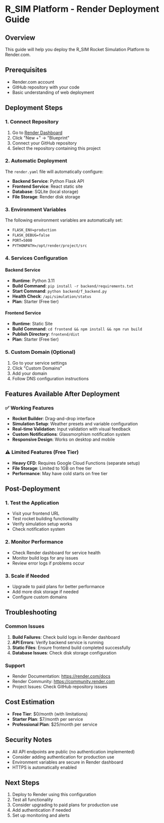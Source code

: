 # R_SIM Platform - Render Deployment Guide

## Overview
This guide will help you deploy the R_SIM Rocket Simulation Platform to Render.com.

## Prerequisites
- Render.com account
- GitHub repository with your code
- Basic understanding of web deployment

## Deployment Steps

### 1. Connect Repository
1. Go to [Render Dashboard](https://dashboard.render.com)
2. Click "New +" → "Blueprint"
3. Connect your GitHub repository
4. Select the repository containing this project

### 2. Automatic Deployment
The `render.yaml` file will automatically configure:
- **Backend Service**: Python Flask API
- **Frontend Service**: React static site
- **Database**: SQLite (local storage)
- **File Storage**: Render disk storage

### 3. Environment Variables
The following environment variables are automatically set:
- `FLASK_ENV=production`
- `FLASK_DEBUG=false`
- `PORT=5000`
- `PYTHONPATH=/opt/render/project/src`

### 4. Services Configuration

#### Backend Service
- **Runtime**: Python 3.11
- **Build Command**: `pip install -r backend/requirements.txt`
- **Start Command**: `python backend/f_backend.py`
- **Health Check**: `/api/simulation/status`
- **Plan**: Starter (Free tier)

#### Frontend Service
- **Runtime**: Static Site
- **Build Command**: `cd frontend && npm install && npm run build`
- **Publish Directory**: `frontend/dist`
- **Plan**: Starter (Free tier)

### 5. Custom Domain (Optional)
1. Go to your service settings
2. Click "Custom Domains"
3. Add your domain
4. Follow DNS configuration instructions

## Features Available After Deployment

### ✅ Working Features
- **Rocket Builder**: Drag-and-drop interface
- **Simulation Setup**: Weather presets and variable configuration
- **Real-time Validation**: Input validation with visual feedback
- **Custom Notifications**: Glassmorphism notification system
- **Responsive Design**: Works on desktop and mobile

### ⚠️ Limited Features (Free Tier)
- **Heavy CFD**: Requires Google Cloud Functions (separate setup)
- **File Storage**: Limited to 1GB on free tier
- **Performance**: May have cold starts on free tier

## Post-Deployment

### 1. Test the Application
- Visit your frontend URL
- Test rocket building functionality
- Verify simulation setup works
- Check notification system

### 2. Monitor Performance
- Check Render dashboard for service health
- Monitor build logs for any issues
- Review error logs if problems occur

### 3. Scale if Needed
- Upgrade to paid plans for better performance
- Add more disk storage if needed
- Configure custom domains

## Troubleshooting

### Common Issues
1. **Build Failures**: Check build logs in Render dashboard
2. **API Errors**: Verify backend service is running
3. **Static Files**: Ensure frontend build completed successfully
4. **Database Issues**: Check disk storage configuration

### Support
- Render Documentation: https://render.com/docs
- Render Community: https://community.render.com
- Project Issues: Check GitHub repository issues

## Cost Estimation
- **Free Tier**: $0/month (with limitations)
- **Starter Plan**: $7/month per service
- **Professional Plan**: $25/month per service

## Security Notes
- All API endpoints are public (no authentication implemented)
- Consider adding authentication for production use
- Environment variables are secure in Render dashboard
- HTTPS is automatically enabled

## Next Steps
1. Deploy to Render using this configuration
2. Test all functionality
3. Consider upgrading to paid plans for production use
4. Add authentication if needed
5. Set up monitoring and alerts
